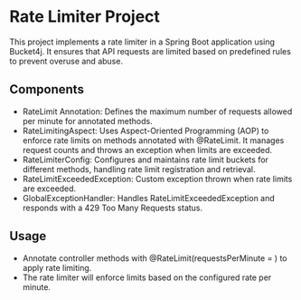 # Rate Limiter Project
This project implements a rate limiter in a Spring Boot application using Bucket4j. It ensures that API requests are limited based on predefined rules to prevent overuse and abuse.

## Components
- RateLimit Annotation: Defines the maximum number of requests allowed per minute for annotated methods.
- RateLimitingAspect: Uses Aspect-Oriented Programming (AOP) to enforce rate limits on methods annotated with @RateLimit. It manages request counts and throws an exception when limits are exceeded.
- RateLimiterConfig: Configures and maintains rate limit buckets for different methods, handling rate limit registration and retrieval.
- RateLimitExceededException: Custom exception thrown when rate limits are exceeded.
- GlobalExceptionHandler: Handles RateLimitExceededException and responds with a 429 Too Many Requests status.

## Usage
- Annotate controller methods with @RateLimit(requestsPerMinute = <number>) to apply rate limiting.
- The rate limiter will enforce limits based on the configured rate per minute.

